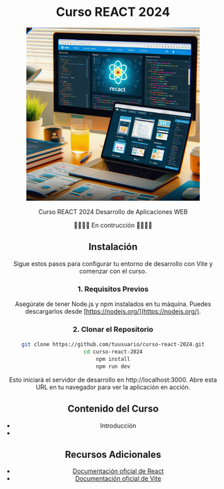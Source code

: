 <dv align="center">

# Curso REACT 2024

</div>

<p align="center">
  <img src="header.jpeg" alt="Logo" width="400">
</p>

Curso REACT 2024 Desarrollo de Aplicaciones WEB

🚧🚧🚧🚧 En contrucción 🚧🚧🚧🚧


## Instalación

Sigue estos pasos para configurar tu entorno de desarrollo con Vite y comenzar con el curso.

### 1. Requisitos Previos

Asegúrate de tener Node.js y npm instalados en tu máquina. Puedes descargarlos desde [https://nodejs.org/](https://nodejs.org/).

### 2. Clonar el Repositorio

```bash
git clone https://github.com/tuusuario/curso-react-2024.git
cd curso-react-2024
npm install
npm run dev
```

Esto iniciará el servidor de desarrollo en http://localhost:3000. Abre esta URL en tu navegador para ver la aplicación en acción.

## Contenido del Curso

- Introducción
- 



## Recursos Adicionales

- [Documentación oficial de React](https://es.react.dev/)
- [Documentación oficial de Vite](https://vitejs.dev/guide/)
